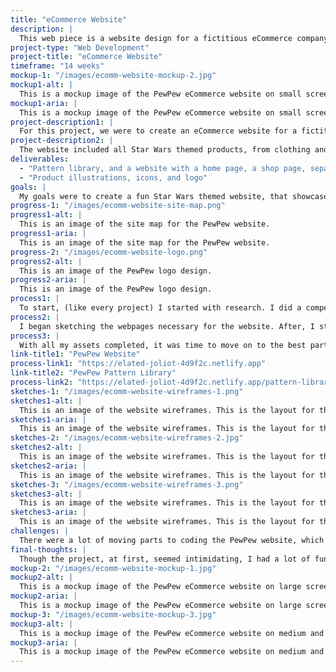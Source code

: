 ```yaml
---
title: "eCommerce Website"
description: |
  This web piece is a website design for a fictitious eCommerce company for Star Wars merch I designed, that I called PewPew.
project-type: "Web Development"
project-title: "eCommerce Website"
timeframe: "14 weeks"
mockup-1: "/images/ecomm-website-mockup-2.jpg"
mockup1-alt: |
  This is a mockup image of the PewPew eCommerce website on small screens. The background is light, and neutral.
mockup1-aria: |
  This is a mockup image of the PewPew eCommerce website on small screens. The background is light, and neutral.
project-description1: |
  For this project, we were to create an eCommerce website for a fictitious company, that we got to make up ourselves. I decided to create a website for a Star Wars themed apparel company that I named PewPew (y’know… like a blaster).
project-description2: |
  The website included all Star Wars themed products, from clothing and apparel to stickers and mugs.
deliverables:
  - "Pattern library, and a website with a home page, a shop page, separate products pages, a sale page, a page with legal information, and a checkout page"
  - "Product illustrations, icons, and logo"
goals: |
  My goals were to create a fun Star Wars themed website, that showcases the products well and creates foot-traffic to the eCommerce store. I also wanted to make use of my knowledge of JavaScript to make the website be responsive at all screen sizes.
progress-1: "/images/ecomm-website-site-map.png"
progress1-alt: |
  This is an image of the site map for the PewPew website.
progress1-aria: |
  This is an image of the site map for the PewPew website.
progress-2: "/images/ecomm-website-logo.png"
progress2-alt: |
  This is an image of the PewPew logo design.
progress2-aria: |
  This is an image of the PewPew logo design.
process1: |
  To start, (like every project) I started with research. I did a competitive analysis of other apparel sites that would be considered competition. This allowed me to get a better understanding of what was popular in apparel sites, and how to make PewPew stand out.
process2: |
  I began sketching the webpages necessary for the website. After, I started sketching the logo. I wanted a simple logo that emulated the Star Wars logo to make it more obvious that this store is Star Wars themed. I then moved onto sketching and designing all the products that would be available on the website (there were quite a few, but baby Yoda made it easier!).
process3: |
  With all my assets completed, it was time to move on to the best part; coding! I started with completing a pattern library explaining all elements, what they are used for, how to use them, and their colour schemes and fonts used. I built each piece (buttons and cards and such) first, and then placed them where they needed to go on each webpage until the site was complete.
link-title1: "PewPew Website"
process-link1: "https://elated-joliot-4d9f2c.netlify.app"
link-title2: "PewPew Pattern Library"
process-link2: "https://elated-joliot-4d9f2c.netlify.app/pattern-library#brand"
sketches-1: "/images/ecomm-website-wireframes-1.png"
sketches1-alt: |
  This is an image of the website wireframes. This is the layout for the home page.
sketches1-aria: |
  This is an image of the website wireframes. This is the layout for the home page.
sketches-2: "/images/ecomm-website-wireframes-2.jpg"
sketches2-alt: |
  This is an image of the website wireframes. This is the layout for the general shop page and each product page.
sketches2-aria: |
  This is an image of the website wireframes. This is the layout for the general shop page and each product page.
sketches-3: "/images/ecomm-website-wireframes-3.png"
sketches3-alt: |
  This is an image of the website wireframes. This is the layout for the checkout page.
sketches3-aria: |
  This is an image of the website wireframes. This is the layout for the checkout page.
challenges: |
  There were a lot of moving parts to coding the PewPew website, which made it slightly challenging at first to make sure everything was in working order on each page.
final-thoughts: |
  Though the project, at first, seemed intimidating, I had a lot of fun coding and designing it. I think the project looks good, icons and illustrations are well-done. The design is responsive to all of the screen sizes, and good accessibility standards were used. I think in the future it might be fun to redesign and add more to it (and maybe make it a real site?).
mockup-2: "/images/ecomm-website-mockup-1.jpg"
mockup2-alt: |
  This is a mockup image of the PewPew eCommerce website on large screens. The background is light, and neutral.
mockup2-aria: |
  This is a mockup image of the PewPew eCommerce website on large screens. The background is light, and neutral.
mockup-3: "/images/ecomm-website-mockup-3.jpg"
mockup3-alt: |
  This is a mockup image of the PewPew eCommerce website on medium and small screens. The background is light, and neutral.
mockup3-aria: |
  This is a mockup image of the PewPew eCommerce website on medium and small screens. The background is light, and neutral.
---
```

